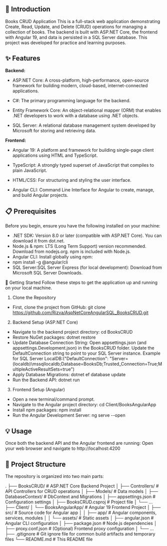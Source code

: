 
## 🚀 Introduction
Books CRUD Application
This is a full-stack web application demonstrating Create, Read, Update, and Delete (CRUD) operations for managing a collection of books. The backend is built with ASP.NET Core, the frontend with Angular 19, and data is persisted in a SQL Server database. This project was developed for practice and learning purposes.

## ✨ Features

**Backend:**

  * ASP.NET Core: A cross-platform, high-performance, open-source framework for building modern, cloud-based, internet-connected applications.
  
  * C#: The primary programming language for the backend.
  
  * Entity Framework Core: An object-relational mapper (ORM) that enables .NET developers to work with a database using .NET objects.
  
  * SQL Server: A relational database management system developed by Microsoft for storing and retrieving data.

**Frontend:**

  * Angular 19: A platform and framework for building single-page client applications using HTML and TypeScript.
  
  * TypeScript: A strongly typed superset of JavaScript that compiles to plain JavaScript.
  
  * HTML/CSS: For structuring and styling the user interface.
  
  * Angular CLI: Command Line Interface for Angular to create, manage, and build Angular projects.


## 📋 Prerequisites
Before you begin, ensure you have the following installed on your machine:

 * .NET SDK: Version 8.0 or later (compatible with ASP.NET Core). You can download it from dot.net.
 * Node.js & npm: LTS (Long Term Support) version recommended. Download from nodejs.org. npm is included with Node.js.
 * Angular CLI: Install globally using npm:
 * npm install -g @angular/cli
 * SQL Server:SQL Server Express (for local development): Download from Microsoft SQL Server Downloads.

🚀 Getting Started
Follow these steps to get the application up and running on your local machine.

1. Clone the Repository
 * First, clone the project from GitHub: git clone https://github.com/Rizva/AspNetCoreAngularSQL_BooksCRUD.git
2. Backend Setup (ASP.NET Core)
 * Navigate to the backend project directory: cd BooksCRUD
 * Restore NuGet packages: dotnet restore
 * Update Database Connection String: Open appsettings.json (and appsettings.Development.json) in the BooksCRUD folder. Update the DefaultConnection string to point to your SQL Server instance. Example for SQL Server LocalDB:("DefaultConnection": "Server=(localdb)\\mssqllocaldb;Database=BooksDb;Trusted_Connection=True;MultipleActiveResultSets=true")
 * Apply Database Migrations: dotnet ef database update
 * Run the Backend API: dotnet run

3. Frontend Setup (Angular)
 * Open a new terminal/command prompt.
 * Navigate to the Angular project directory: cd Client/BooksAngularApp
 * Install npm packages: npm install
 * Run the Angular Development Server: ng serve --open

## 💡 Usage
Once both the backend API and the Angular frontend are running:
Open your web browser and navigate to http://localhost:4200


## 📂 Project Structure
The repository is organized into two main parts:

.
├── BooksCRUD/                # ASP.NET Core Backend Project
│   ├── Controllers/          # API Controllers for CRUD operations
│   ├── Models/               # Data models
│   ├── DatabaseContext/      # DbContext and Migrations
│   ├── appsettings.json      # Configuration settings
│   ├── BooksCRUD.csproj      # Project file
│   └── ...
├── Client/
│   └── BooksAngularApp/      # Angular 19 Frontend Project
│       ├── src/              # Source code for Angular app
│       │   ├── app/          # Angular components, services, modules
│       │   └── assets/       # Static assets
│       ├── angular.json      # Angular CLI configuration
│       ├── package.json      # Node.js dependencies
│       ├── proxy.conf.json   # (Optional) Frontend proxy configuration
│       └── ...
├── .gitignore                # Git ignore file for common build artifacts and temporary files
└── README.md                 # This README file

